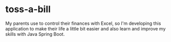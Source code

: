 # toss-a-bill

My parents use to control their finances with Excel, so I'm developing this application to make their life a little bit easier and also learn and improve my skills with Java Spring Boot.
